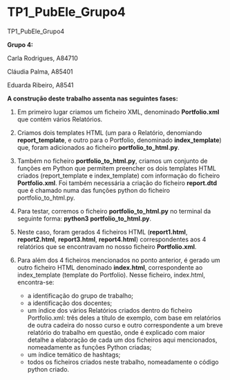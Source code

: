 # TP1_PubEle_Grupo4
TP1_PubEle_Grupo4

<b>Grupo 4:</b>
<p>Carla Rodrigues, A84710</p>
<p>Cláudia Palma, A85401</p>
<p>Eduarda Ribeiro, A8541</p>

<b>A construção deste trabalho assenta nas seguintes fases:</b>

  1.	Em primeiro lugar criamos um ficheiro XML, denominado <b>Portfolio.xml</b> que contém vários Relatórios.
 
  2.	Criamos dois templates HTML (um para o Relatório, denomiando <b>report_template</b>, e outro para o Portfolio, denominado <b>index_template</b>) que, foram adicionados ao         ficheiro <b>portfolio_to_html.py</b>.

  3.	Também no ficheiro <b>portfolio_to_html.py</b>, criamos um conjunto de funções em Python que permitem preencher os dois templates HTML criados (report_template e                   index_template) com informação do ficheiro <b>Portfolio.xml</b>. Foi também necessária a criação do ficheiro <b>report.dtd</b> que é chamado numa das funções python do             ficheiro portfolio_to_html.py.

  4.	Para testar, corremos o ficheiro <b>portfolio_to_html.py</b> no terminal da seguinte forma: <b>python3 portfolio_to_html.py</b>.

  5.	Neste caso, foram gerados 4 ficheiros HTML (<b>report1.html</b>, <b>report2.html</b>, <b>report3.html</b>, <b>report4.html</b>) correspondentes aos 4 relatórios que se             encontravam no nosso ficheiro <b>Portfolio.xml</b>.

  6.	Para além dos 4 ficheiros mencionados no ponto anterior, é gerado um outro ficheiro HTML denominado <b>index.html</b>, correspondente ao index_template (template do               Portfolio). Nesse ficheiro, index.html, encontra-se:
        - a identificação do grupo de trabalho;
        - a identificação dos docentes;
        - um índice dos vários Relatórios criados dentro do ficheiro Portfolio.xml: três deles a título de exemplo, com base em relatórios de outra cadeira do nosso curso e outro           correspondente a um breve relatório do trabalho em questão, onde é explicado com maior detalhe a elaboração de cada um dos ficheiros aqui mencionados, nomeadamente as             funções Python criadas;
        - um índice temático de hashtags;
        - todos os ficheiros criados neste trabalho, nomeadamente o código python criado. 

